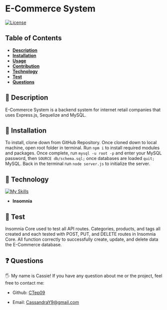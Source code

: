 # E-Commerce System

[![License](https://img.shields.io/badge/license-MIT-ff69b4)](https://opensource.org/license/MIT)

## Table of Contents

- [**Description**](#📑-description)
- [**Installation**](#💾-installation)
- [**Usage**](#💻-usage)
- [**Contribution**](#🤝-contribution)
- [**Technology**](#🚀-technology)
- [**Test**](#🧪-test)
- [**Questions**](#❓-questions)

## 📑 Description
E-Commerce System is a backend system for internet retail companies that uses Express.js, Sequelize and MySQL.  

## 💾 Installation
To install, clone down from GitHub Repository. Once cloned down to local machine, open root folder in terminal. Run `npm i` to install required modules and packages. Once complete, run `mysql -u root -p` and enter your MySQL password, then `SOURCE db/schema.sql;` once databases are loaded `quit;` MySQL. Back in the terminal run `node server.js` to initialize the server. 

## 🚀 Technology
[![My Skills](https://skillicons.dev/icons?i=js,nodejs,mysql)](https://skillicons.dev)

- **Insomnia**

## 🧪 Test
Insomnia Core used to test all API routes. Categories, products, and tags all created and each tested with POST, PUT, and DELETE routes in Insomnia Core. All function correctly to successfully create, update, and delete data the E-Commerce database. 


## ❓ Questions

🖐 My name is Cassie! If you have any question about me or the project, feel free to contact me:

- Github: [CTep09](https://github.com/CTep09)

- Email: [CassandraY9@gmail.com](mailto:cassandray9@gmail.com)
